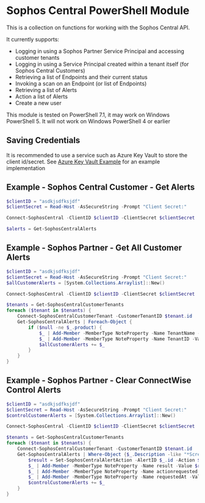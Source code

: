 # Sophos Central PowerShell Module

This is a collection on functions for working with the Sophos Central API.

It currently supports:

* Logging in using a Sophos Partner Service Principal and accessing customer tenants
* Logging in using a Service Principal created within a tenant itself (for Sophos Central Customers)
* Retrieving a list of Endpoints and their current status
* Invoking a scan on an Endpoint (or list of Endpoints)
* Retrieving a list of Alerts
* Action a list of Alerts
* Create a new user

This module is tested on PowerShell 7.1, it may work on Windows PowerShell 5. It will not work on Windows PowerShell 4 or earlier

## Saving Credentials

It is recommended to use a service such as Azure Key Vault to store the client id/secret. See [Azure Key Vault Example](./AzureKeyVaultExample.md) for an example implementation

## Example - Sophos Central Customer - Get Alerts

``` powershell
$clientID = "asdkjsdfksjdf"
$clientSecret = Read-Host -AsSecureString -Prompt "Client Secret:"

Connect-SophosCentral -ClientID $clientID -ClientSecret $clientSecret

$alerts = Get-SophosCentralAlerts
```

## Example - Sophos Partner - Get All Customer Alerts

``` powershell
$clientID = "asdkjsdfksjdf"
$clientSecret = Read-Host -AsSecureString -Prompt "Client Secret:"
$allCustomerAlerts = [System.Collections.Arraylist]::New()

Connect-SophosCentral -ClientID $clientID -ClientSecret $clientSecret

$tenants = Get-SophosCentralCustomerTenants
foreach ($tenant in $tenants) {
    Connect-SophosCentralCustomerTenant -CustomerTenantID $tenant.id
    Get-SophosCentralAlerts | Foreach-Object {
        if ($null -ne $_.product) {
            $_ | Add-Member -MemberType NoteProperty -Name TenantName -Value $tenant.Name
            $_ | Add-Member -MemberType NoteProperty -Name TenantID -Value $tenant.ID
            $allCustomerAlerts += $_
        }
    }
}
```

## Example - Sophos Partner - Clear ConnectWise Control Alerts

``` powershell
$clientID = "asdkjsdfksjdf"
$clientSecret = Read-Host -AsSecureString -Prompt "Client Secret:"
$controlCustomerAlerts = [System.Collections.Arraylist]::New()

Connect-SophosCentral -ClientID $clientID -ClientSecret $clientSecret

$tenants = Get-SophosCentralCustomerTenants
foreach ($tenant in $tenants) {
    Connect-SophosCentralCustomerTenant -CustomerTenantID $tenant.id
    Get-SophosCentralAlerts | Where-Object {$_.Description -like "*ScreenConnect*"} | Foreach-Object {
        $result = Set-SophosCentralAlertAction -AlertID $_.id -Action $_.allowedActions[0]
        $_ | Add-Member -MemberType NoteProperty -Name result -Value $result.result
        $_ | Add-Member -MemberType NoteProperty -Name actionrequested -Value $result.action
        $_ | Add-Member -MemberType NoteProperty -Name requestedAt -Value $result.requestedAt
        $controlCustomerAlerts += $_
    }
}
```
